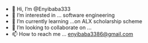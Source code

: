 - 👋 Hi, I’m @Enyibaba333
- 👀 I’m interested in ... software engineering
- 🌱 I’m currently learning ...on ALX scholarship scheme
- 💞️ I’m looking to collaborate on ...
- 📫 How to reach me ... enyibaba3386@gmail.com

<!---
Enyibaba333/Enyibaba333 is a ✨ special ✨ repository because its `README.md` (this file) appears on your GitHub profile.
You can click the Preview link to take a look at your changes.
--->
